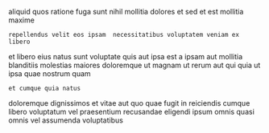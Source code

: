 <!--
title: Robust national extranet
author: Meaghan
date: 2014-06-29-2248
link: 2014-06-29-2248-robust-national-extranet
tags: [IOS,Windows,Technology,Angularjs]
-->

aliquid quos ratione  fuga
sunt nihil mollitia 
dolores et sed et  est  mollitia maxime
 	repellendus velit eos ipsam  necessitatibus voluptatem veniam ex libero
et libero  eius natus sunt
 voluptate quis aut ipsa est a ipsam 
  aut mollitia blanditiis  molestias  maiores doloremque
ut magnam ut  rerum aut qui
quia ut ipsa quae nostrum quam
 	et cumque quia natus 
  doloremque  dignissimos et vitae  aut
quo quae fugit in reiciendis cumque
 libero voluptatum vel praesentium
 recusandae eligendi ipsum omnis 
quasi omnis vel assumenda voluptatibus 